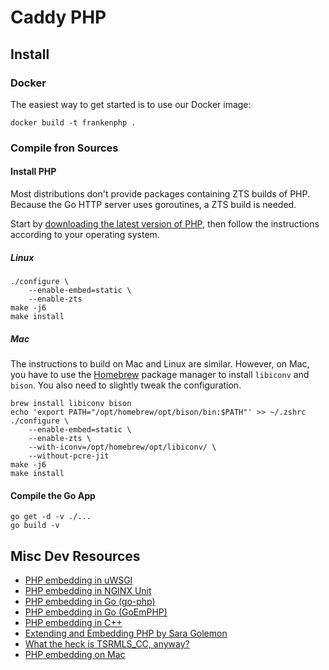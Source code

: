 # Caddy PHP


## Install

### Docker

The easiest way to get started is to use our Docker image:

```
docker build -t frankenphp .
```

### Compile fron Sources

#### Install PHP

Most distributions don't provide packages containing ZTS builds of PHP.
Because the Go HTTP server uses goroutines, a ZTS build is needed.

Start by [downloading the latest version of PHP](https://www.php.net/downloads.php),
then follow the instructions according to your operating system.

##### Linux

```
./configure \
    --enable-embed=static \
    --enable-zts
make -j6
make install
```

##### Mac

The instructions to build on Mac and Linux are similar.
However, on Mac, you have to use the [Homebrew](https://brew.sh/) package manager to install `libiconv` and `bison`.
You also need to slightly tweak the configuration.

```
brew install libiconv bison
echo 'export PATH="/opt/homebrew/opt/bison/bin:$PATH"' >> ~/.zshrc
./configure \
    --enable-embed=static \
    --enable-zts \
    --with-iconv=/opt/homebrew/opt/libiconv/ \
    --without-pcre-jit
make -j6
make install
```

#### Compile the Go App

```
go get -d -v ./...
go build -v
```

## Misc Dev Resources

* [PHP embedding in uWSGI](https://github.com/unbit/uwsgi/blob/master/plugins/php/php_plugin.c)
* [PHP embedding in NGINX Unit](https://github.com/nginx/unit/blob/master/src/nxt_php_sapi.c)
* [PHP embedding in Go (go-php)](https://github.com/deuill/go-php)
* [PHP embedding in Go (GoEmPHP)](https://github.com/mikespook/goemphp)
* [PHP embedding in C++](https://gist.github.com/paresy/3cbd4c6a469511ac7479aa0e7c42fea7)
* [Extending and Embedding PHP by Sara Golemon](https://books.google.fr/books?id=zMbGvK17_tYC&pg=PA254&lpg=PA254#v=onepage&q&f=false)
* [What the heck is TSRMLS_CC, anyway?](http://blog.golemon.com/2006/06/what-heck-is-tsrmlscc-anyway.html)
* [PHP embedding on Mac](https://gist.github.com/jonnywang/61427ffc0e8dde74fff40f479d147db4)

